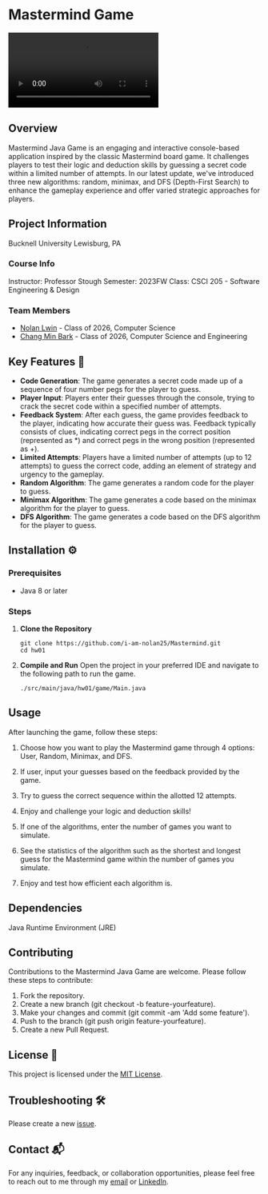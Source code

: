 # Mastermind Game

![Mastermind Game](./src/main/resources/Mastermind.mp4)

## Overview
Mastermind Java Game is an engaging and interactive console-based application inspired by the classic Mastermind board game. It challenges players to test their logic and deduction skills by guessing a secret code within a limited number of attempts. In our latest update, we've introduced three new algorithms: random, minimax, and DFS (Depth-First Search) to enhance the gameplay experience and offer varied strategic approaches for players.

## Project Information
Bucknell University
Lewisburg, PA

### Course Info
Instructor: Professor Stough
Semester: 2023FW
Class: CSCI 205 - Software Engineering & Design

### Team Members
- [Nolan Lwin](https://github.com/i-am-nolan25/) - Class of 2026, Computer Science
- [Chang Min Bark](https://github.com/changminbark) - Class of 2026, Computer Science and Engineering

## Key Features 🚀
- **Code Generation**: The game generates a secret code made up of a sequence of four number pegs for the player to guess.
- **Player Input**: Players enter their guesses through the console, trying to crack the secret code within a specified number of attempts.
- **Feedback System**: After each guess, the game provides feedback to the player, indicating how accurate their guess was. Feedback typically consists of clues, indicating correct pegs in the correct position (represented as *) and correct pegs in the wrong position (represented as +).
- **Limited Attempts**: Players have a limited number of attempts (up to 12 attempts) to guess the correct code, adding an element of strategy and urgency to the gameplay.
- **Random Algorithm**: The game generates a random code for the player to guess.
- **Minimax Algorithm**: The game generates a code based on the minimax algorithm for the player to guess.
- **DFS Algorithm**: The game generates a code based on the DFS algorithm for the player to guess.

## Installation ⚙️

### Prerequisites
- Java 8 or later

### Steps
1. **Clone the Repository**
   ```
   git clone https://github.com/i-am-nolan25/Mastermind.git
   cd hw01
   ```

2. **Compile and Run**
Open the project in your preferred IDE and navigate to the following path to run the game.
    ```
    ./src/main/java/hw01/game/Main.java
    ```

## Usage
After launching the game, follow these steps:

1. Choose how you want to play the Mastermind game through 4 options: User, Random, Minimax, and DFS.
2. If user, input your guesses based on the feedback provided by the game.
3. Try to guess the correct sequence within the allotted 12 attempts.
4. Enjoy and challenge your logic and deduction skills!

2. If one of the algorithms, enter the number of games you want to simulate.
3. See the statistics of the algorithm such as the shortest and longest guess for the Mastermind game within the number of games you simulate.
4. Enjoy and test how efficient each algorithm is.

## Dependencies
Java Runtime Environment (JRE)

## Contributing
Contributions to the Mastermind Java Game are welcome. Please follow these steps to contribute:
1. Fork the repository.
2. Create a new branch (git checkout -b feature-yourfeature).
3. Make your changes and commit (git commit -am 'Add some feature').
4. Push to the branch (git push origin feature-yourfeature).
5. Create a new Pull Request.

## License 📄
This project is licensed under the [MIT License](https://github.com/i-am-nolan25/Mastermind/blob/main/LICENSE).

## Troubleshooting 🛠️
Please create a new [issue](https://github.com/i-am-nolan25/Mastermind/issues/new).

## Contact 📬
For any inquiries, feedback, or collaboration opportunities, please feel free to reach out to me through my [email](nl020@bucknell.edu) or [LinkedIn](https://www.linkedin.com/in/naing-oo-lwin-nolan/).